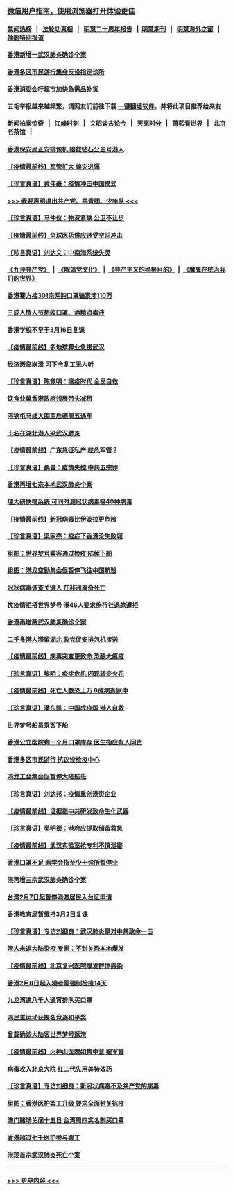 ### [微信用户指南，使用浏览器打开体验更佳](https://github.com/gfw-breaker/banned-news1/blob/master/indexes/wechat-guide.md?t=0)
#### [禁闻热榜](热点新闻.md?t=0)  &nbsp;&nbsp;|&nbsp;&nbsp; [法轮功真相](https://github.com/gfw-breaker/truth/blob/master/README.md?t=0) &nbsp;&nbsp;|&nbsp;&nbsp; [明慧二十周年报告](https://github.com/gfw-breaker/mh-reports/blob/master/README.md?t=0) &nbsp;&nbsp;|&nbsp;&nbsp;[明慧期刊](https://github.com/gfw-breaker/mh-qikan) &nbsp;&nbsp;|&nbsp;&nbsp; [明慧海外之窗](https://github.com/gfw-breaker/mh-news/blob/master/README.md?t=0) &nbsp;&nbsp;|&nbsp;&nbsp; [神韵特别报道](https://github.com/gfw-breaker/mh-news/blob/master/shenyun.md?t=0)
#### [香港新增一武汉肺炎确诊个案](../pages/nsc415/n11874044.md?t=02171702) 
#### [香港多区市民游行集会反设指定诊所](../pages/nsc415/n11874017.md?t=02171702) 
#### [香港消委会吁超市加快急需品补货](../pages/nsc415/n11874003.md?t=02171702) 
#### 五毛举报越来越频繁，请网友们前往下载 [一键翻墙软件](https://github.com/gfw-breaker/ssr-accounts)，并将此项目推荐给亲友
#### [新闻拍案惊奇](https://github.com/gfw-breaker/banned-news1/blob/master/pages/link4.md) &nbsp;&nbsp;|&nbsp;&nbsp; [江峰时刻](https://github.com/gfw-breaker/banned-news1/blob/master/pages/link4.md) &nbsp;&nbsp;|&nbsp;&nbsp; [文昭谈古论今](https://github.com/gfw-breaker/banned-news1/blob/master/pages/link4.md) &nbsp;&nbsp;|&nbsp;&nbsp; [天亮时分](https://github.com/gfw-breaker/banned-news1/blob/master/pages/link4.md) &nbsp;&nbsp;|&nbsp;&nbsp; [萧茗看世界](https://github.com/gfw-breaker/banned-news1/blob/master/pages/link4.md) &nbsp;&nbsp;|&nbsp;&nbsp; [北京老茶馆](https://github.com/gfw-breaker/banned-news1/blob/master/pages/link4.md) &nbsp;&nbsp;|&nbsp;&nbsp; 
#### [香港保安局正安排包机 接载钻石公主号港人](../pages/nsc415/n11873932.md?t=02171702) 
#### [【疫情最前线】军管扩大 蝗灾进逼](../pages/nsc415/n11873780.md?t=02171702) 
#### [【珍言真语】黄伟豪：疫情冲击中国模式](../pages/nsc415/n11873482.md?t=02171702) 
#### [>>> 我要声明退出共产党、共青团、少年队 <<<](https://github.com/begood0513/goodnews/blob/master/quit/letter.md) 
#### [【珍言真语】马仲仪：物资紧缺 公卫不让步](../pages/nsc415/n11872315.md?t=02171702) 
#### [【疫情最前线】全球医药供应链受空前冲击](../pages/nsc415/n11869614.md?t=02171702) 
#### [【珍言真语】刘达文：中南海系统失灵](../pages/nsc415/n11869465.md?t=02171702) 
#### [《九评共产党》](https://github.com/begood0513/9ping.md/blob/master/README.md) &nbsp;|&nbsp; [《解体党文化》](../../../../jtdwh.md/blob/master/README.md)  &nbsp;|&nbsp; [《共产主义的终极目的》](../../../../gczydzjmd.md/blob/master/README.md) &nbsp;|&nbsp; [《魔鬼在统治我们的世界》](../../../../mgztzwmdsj.md/blob/master/README.md) 
#### [香港警方接301宗网购口罩骗案涉110万](../pages/nsc415/n11867572.md?t=02171702) 
#### [三成人情人节想收口罩、酒精消毒液](../pages/nsc415/n11867523.md?t=02171702) 
#### [香港学校不早于3月16日复课](../pages/nsc415/n11867498.md?t=02171702) 
#### [【疫情最前线】多地殡葬业急援武汉](../pages/nsc415/n11866914.md?t=02171702) 
#### [经济濒临崩溃 习下令复工无人听](../pages/nsc415/n11867269.md?t=02171702) 
#### [【珍言真语】陈竟明：瘟疫时代 全民自救](../pages/nsc415/n11866765.md?t=02171702) 
#### [饮食业冀香港政府领展带头减租](../pages/nsc415/n11864876.md?t=02171702) 
#### [港铁屯马线大围至启德周五通车](../pages/nsc415/n11864842.md?t=02171702) 
#### [十名在湖北港人染武汉肺炎](../pages/nsc415/n11864807.md?t=02171702) 
#### [【疫情最前线】广东急征私产 趁危军管？](../pages/nsc415/n11864205.md?t=02171702) 
#### [【珍言真语】桑普：疫情失控 中共五宗罪](../pages/nsc415/n11864157.md?t=02171702) 
#### [香港再增七宗本地武汉肺炎个案](../pages/nsc415/n11862405.md?t=02171702) 
#### [理大研快筛系统 可同时测冠状病毒等40种病毒](../pages/nsc415/n11862376.md?t=02171702) 
#### [【疫情最前线】新冠病毒比伊波拉更危险](../pages/nsc415/n11862199.md?t=02171702) 
#### [【珍言真语】梁家杰：疫症下香港沦失败城](../pages/nsc415/n11861588.md?t=02171702) 
#### [组图：世界梦号乘客通过检疫 陆续下船](../pages/nsc415/n11858302.md?t=02171702) 
#### [组图：港龙空勤集会促暂停飞往中国航班](../pages/nsc415/n11858190.md?t=02171702) 
#### [冠状病毒调查关键人 在非洲离奇死亡](../pages/nsc415/n11859798.md?t=02171702) 
#### [忧疫情拒搭世界梦号 港46人要求旅行社退款遭拒](../pages/nsc415/n11859849.md?t=02171702) 
#### [香港再增两武汉肺炎确诊个案](../pages/nsc415/n11859833.md?t=02171702) 
#### [二千多港人滞留湖北 政党促安排包机接送](../pages/nsc415/n11859831.md?t=02171702) 
#### [【疫情最前线】病毒突变更致命 恐酿大瘟疫](../pages/nsc415/n11859604.md?t=02171702) 
#### [【珍言真语】黎明：疫症危机 闪现转变火花](../pages/nsc415/n11859199.md?t=02171702) 
#### [【疫情最前线】死亡人数恐上万 6成病逝家中](../pages/nsc415/n11856687.md?t=02171702) 
#### [【珍言真语】潘东凯：中国成疫国 港人自救](../pages/nsc415/n11856962.md?t=02171702) 
#### [世界梦号船员乘客下船](../pages/nsc415/n11856883.md?t=02171702) 
#### [香港公立医院剩一个月口罩库存 医生指应有人问责](../pages/nsc415/n11856875.md?t=02171702) 
#### [香港多区市民游行 抗议设检疫中心](../pages/nsc415/n11856866.md?t=02171702) 
#### [港龙工会集会促暂停大陆航班](../pages/nsc415/n11856840.md?t=02171702) 
#### [【珍言真语】刘达邦：疫情重创港资企业](../pages/nsc415/n11854274.md?t=02171702) 
#### [【疫情最前线】证据指中共研发致命生化武器](../pages/nsc415/n11853087.md?t=02171702) 
#### [【珍言真语】吴明德：港府应提取储备救急](../pages/nsc415/n11852734.md?t=02171702) 
#### [【疫情最前线】武汉实验室抢专利不慎泄密](../pages/nsc415/n11850310.md?t=02171702) 
#### [香港口罩不足 医学会指至少十诊所暂停业](../pages/nsc415/n11850301.md?t=02171702) 
#### [港再增三宗武汉肺炎确诊个案](../pages/nsc415/n11850328.md?t=02171702) 
#### [台湾2月7日起暂停港澳居民入台证申请](../pages/nsc415/n11850304.md?t=02171702) 
#### [香港教育局暂维持3月2日复课](../pages/nsc415/n11850260.md?t=02171702) 
#### [【珍言真语】专访刘细良：武汉肺炎是对中共致命一击](../pages/nsc415/n11849934.md?t=02171702) 
#### [港人未返大陆染疫 专家：不封关恐本地爆发](../pages/nsc415/n11848021.md?t=02171702) 
#### [【疫情最前线】北京复兴医院爆发群体感染](../pages/nsc415/n11847626.md?t=02171702) 
#### [香港2月8日起入境者需强制检疫14天](../pages/nsc415/n11847658.md?t=02171702) 
#### [九龙湾逾八千人通宵排队买口罩](../pages/nsc415/n11847647.md?t=02171702) 
#### [港民主运动获提名竞逐和平奖](../pages/nsc415/n11847633.md?t=02171702) 
#### [曾载确诊大陆客世界梦号返港](../pages/nsc415/n11847608.md?t=02171702) 
#### [【疫情最前线】火神山医院如集中营 被军管](../pages/nsc415/n11847524.md?t=02171702) 
#### [病毒攻入北京大院 红二代先用美特效药](../pages/nsc415/n11847427.md?t=02171702) 
#### [【珍言真语】专访刘细良：新冠状病毒不及共产党的病毒](../pages/nsc415/n11847164.md?t=02171702) 
#### [组图：香港医护罢工升级 要求全面封关抗疫](../pages/nsc415/n11844107.md?t=02171702) 
#### [澳门赌场关闭十五日 台湾周四实名制买口罩](../pages/nsc415/n11845083.md?t=02171702) 
#### [香港超过七千医护参与罢工](../pages/nsc415/n11845051.md?t=02171702) 
#### [港现首宗武汉肺炎死亡个案](../pages/nsc415/n11844998.md?t=02171702) 

----
#### [ >>> 更早内容 <<< ](../indexes/nsc415-earlier.md)
